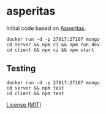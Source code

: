 # asperitas

Initial code based on [Asperitas](https://github.com/d11z/asperitas).

```
docker run -d -p 27017:27107 mongo
cd server && npm ci && npm run dev
cd client && npm ci && npm start
```

## Testing

```
docker run -d -p 27017:27107 mongo
cd server && npm test
cd client && npm test
```

[License (MIT)](./LICENSE.md)
